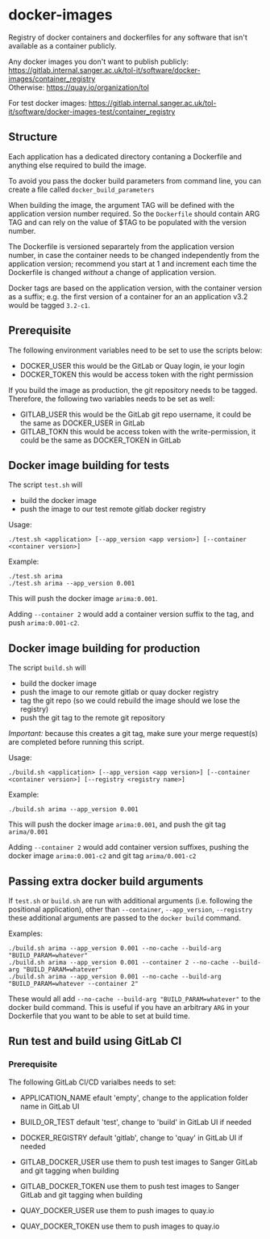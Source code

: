 # docker-images

Registry of docker containers and dockerfiles for any software that isn't available as a container publicly.

Any docker images you don't want to publish publicly: 
https://gitlab.internal.sanger.ac.uk/tol-it/software/docker-images/container_registry  
Otherwise:
https://quay.io/organization/tol

For test docker images: 
https://gitlab.internal.sanger.ac.uk/tol-it/software/docker-images-test/container_registry

## Structure
Each application has a dedicated directory contaning a Dockerfile and anything else required to build the image.

To avoid you pass the docker build parameters from command line, you can create a file called ```docker_build_parameters```

When building the image, the argument TAG will be defined with the application version number required. 
So the ```Dockerfile``` should contain ARG TAG and can rely on the value of $TAG to be populated with the version number.

The Dockerfile is versioned separartely from the application version number,
in case the container needs to be changed independently from the application version; 
recommend you start at 1 and increment each time the Dockerfile is changed _without_ a change of application version.

Docker tags are based on the application version, with the container version as a suffix; 
e.g. the first version of a container for an an application v3.2 would be tagged `3.2-c1`.

## Prerequisite
The following environment variables need to be set to use the scripts below:
* DOCKER_USER this would be the GitLab or Quay login, ie your login
* DOCKER_TOKEN this would be access token with the right permission

If you build the image as production, the git repository needs to be tagged.
Therefore, the following two variables needs to be set as well:
* GITLAB_USER this would be the GitLab git repo username, it could be the same as DOCKER_USER in GitLab
* GITLAB_TOKN this would be access token with the write-permission, it could be the same as DOCKER_TOKEN in GitLab

## Docker image building for tests
The script ```test.sh``` will
* build the docker image
* push the image to our test remote gitlab docker registry

Usage:
```
./test.sh <application> [--app_version <app version>] [--container <container version>]
```
Example:
```
./test.sh arima
./test.sh arima --app_version 0.001
```
This will push the docker image `arima:0.001`.

Adding `--container 2` would add a container version suffix to the tag,
and push `arima:0.001-c2`.

## Docker image building for production
The script ```build.sh``` will
* build the docker image
* push the image to our remote gitlab or quay docker registry
* tag the git repo (so we could rebuild the image should we lose the registry)
* push the git tag to the remote git repository

*Important:* because this creates a git tag, make sure your merge request(s)
are completed before running this script.

Usage:
```
./build.sh <application> [--app_version <app version>] [--container <container version>] [--registry <registry name>]
```
Example:
```
./build.sh arima --app_version 0.001
```
This will push the docker image `arima:0.001`, and push the git tag `arima/0.001`

Adding `--container 2` would add container version suffixes, pushing
the docker image `arima:0.001-c2` and git tag `arima/0.001-c2`

## Passing extra docker build arguments
If `test.sh` or `build.sh` are run with additional arguments (i.e. following the
positional application), other than `--container`, `--app_version`, `--registry`
these additional arguments are passed to the `docker build` command.

Examples:
```
./build.sh arima --app_version 0.001 --no-cache --build-arg "BUILD_PARAM=whatever"
./build.sh arima --app_version 0.001 --container 2 --no-cache --build-arg "BUILD_PARAM=whatever"
./build.sh arima --app_version 0.001 --no-cache --build-arg "BUILD_PARAM=whatever --container 2"
```
These would all add `--no-cache --build-arg "BUILD_PARAM=whatever"` to the docker build command.  This is
useful if you have an arbitrary `ARG` in your Dockerfile that you want to be able to set at build time.

## Run test and build using GitLab CI
### Prerequisite
The following GitLab CI/CD varialbes needs to set:
* APPLICATION_NAME efault 'empty', change to the application folder name in GitLab UI

* BUILD_OR_TEST default 'test', change to 'build' in GitLab UI if needed

* DOCKER_REGISTRY default 'gitlab', change to 'quay' in GitLab UI if needed

* GITLAB_DOCKER_USER use them to push test images to Sanger GitLab and git tagging when building
* GITLAB_DOCKER_TOKEN use them to push test images to Sanger GitLab and git tagging when building

* QUAY_DOCKER_USER use them to push images to quay.io
* QUAY_DOCKER_TOKEN use them to push images to quay.io